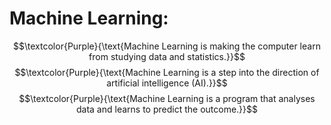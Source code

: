 # Machine Learning:

$$\textcolor{Purple}{\text{Machine Learning is making the computer learn from studying data and statistics.}}$$
$$\textcolor{Purple}{\text{Machine Learning is a step into the direction of artificial intelligence (AI).}}$$
$$\textcolor{Purple}{\text{Machine Learning is a program that analyses data and learns to predict the outcome.}}$$
